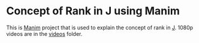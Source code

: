 # Concept of Rank in J using Manim

This is [Manim](https://github.com/ManimCommunity/manim) project that is used to explain the concept of rank in [J](https://www.jsoftware.com/#/). 1080p videos are in the [videos](videos) folder.
